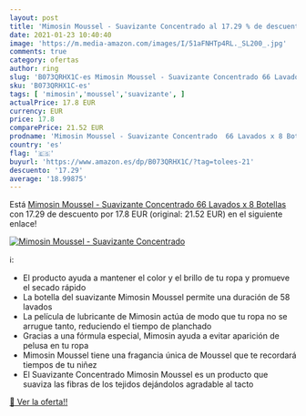 ```yaml
---
layout: post
title: 'Mimosin Moussel - Suavizante Concentrado al 17.29 % de descuento'
date: 2021-01-23 10:40:40
image: 'https://m.media-amazon.com/images/I/51aFNHTp4RL._SL200_.jpg'
comments: true
category: ofertas
author: ring
slug: 'B073QRHX1C-es Mimosin Moussel - Suavizante Concentrado 66 Lavados x 8...'
sku: 'B073QRHX1C-es'
tags: [ 'mimosin','moussel','suavizante', ]
actualPrice: 17.8 EUR
currency: EUR
price: 17.8
comparePrice: 21.52 EUR
prodname: 'Mimosin Moussel - Suavizante Concentrado  66 Lavados x 8 Botellas'
country: 'es'
flag: '🇪🇸'
buyurl: 'https://www.amazon.es/dp/B073QRHX1C/?tag=tolees-21'
descuento: '17.29'
average: '18.99875'
---
```


Está [Mimosin Moussel - Suavizante Concentrado  66 Lavados x 8 Botellas](https://www.amazon.es/dp/B073QRHX1C/?tag=tolees-21) con 17.29 de descuento por 17.8 EUR (original: 21.52 EUR) en el siguiente enlace!

[![Mimosin Moussel - Suavizante Concentrado](https://m.media-amazon.com/images/I/51aFNHTp4RL._SL200_.jpg)](https://www.amazon.es/dp/B073QRHX1C/?tag=tolees-21)

ℹ️:

- El producto ayuda a mantener el color y el brillo de tu ropa y promueve el secado rápido
- La botella del suavizante Mimosin Moussel permite una duración de 58 lavados
- La película de lubricante de Mimosin actúa de modo que tu ropa no se arrugue tanto, reduciendo el tiempo de planchado
- Gracias a una fórmula especial, Mimosin ayuda a evitar aparición de pelusa en tu ropa
- Mimosin Moussel tiene una fragancia única de Moussel que te recordará tiempos de tu niñez
- El Suavizante Concentrado Mimosin Moussel es un producto que suaviza las fibras de los tejidos dejándolos agradable al tacto

[🛒 Ver la oferta!!](https://www.amazon.es/dp/B073QRHX1C/?tag=tolees-21)

